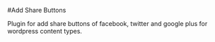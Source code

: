 #Add Share Buttons

Plugin for add share buttons of facebook, twitter and google plus for wordpress content types.